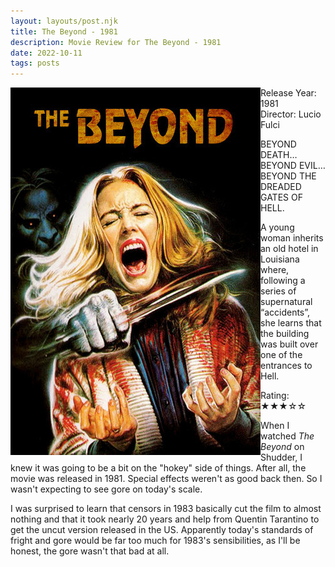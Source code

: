 ```yaml
---
layout: layouts/post.njk
title: The Beyond - 1981
description: Movie Review for The Beyond - 1981
date: 2022-10-11
tags: posts
---
```

<div class="movie__info">
    <img class="movie__poster" src="/static/images/thebeyond1981.jpeg" alt="Movie Poster for The Beyond - 1981" align="left">
    <span class="film__stufRf">Release Year: 1981<br>
    Director: Lucio Fulci<br>
    <p>BEYOND DEATH… BEYOND EVIL… BEYOND THE DREADED GATES OF HELL.</p>
    <p>A young woman inherits an old hotel in Louisiana where, following a series of supernatural “accidents”, she learns that the building was built over one of the entrances to Hell.</p>
    Rating: &#9733;&#9733;&#9733;&#9734;&#9734;</span>
</div>

<p>When I watched <i>The Beyond</i> on Shudder, I knew it was going to be a bit on the "hokey" side of things. After all, the movie was released in 1981. Special effects weren't as good back then. So I wasn't expecting to see gore on today's scale.</p>

<p>I was surprised to learn that censors in 1983 basically cut the film to almost nothing and that it took nearly 20 years and help from Quentin Tarantino to get the uncut version released in the US. Apparently today's standards of fright and gore would be far too much for 1983's sensibilities, as I'll be honest, the gore wasn't that bad at all.</p>
